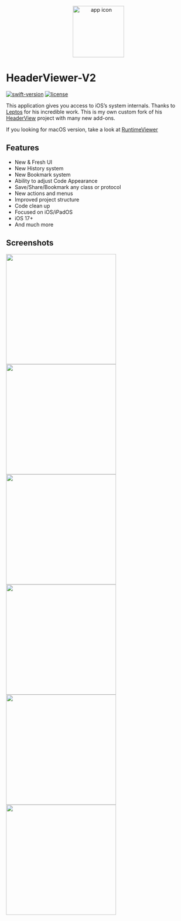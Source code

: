<p align="center">
  <img src="https://github.com/user-attachments/assets/e2bb84b1-88ac-41c6-9026-b40aa49a8b81" alt="app icon" title="sfsymbols" height=140>
</p>

# HeaderViewer-V2
[![swift-version](https://img.shields.io/badge/swift-5-orange.svg)](https://github.com/apple/swift)
[![license](https://img.shields.io/badge/license-MIT-brightgreen.svg)](LICENSE)

This application gives you access to iOS’s system internals. Thanks to [Leptos](https://github.com/leptos-null) for his incredible work. This is my own custom fork of his [HeaderView](https://github.com/leptos-null/HeaderViewer) project with many new add-ons.

If you looking for macOS version, take a look at [RuntimeViewer](https://github.com/MxIris-Reverse-Engineering/RuntimeViewer)


## Features
- New & Fresh UI
- New History system
- New Bookmark system
- Ability to adjust Code Appearance
- Save/Share/Bookmark any class or protocol
- New actions and menus
- Improved project structure
- Code clean up
- Focused on iOS/iPadOS
- iOS 17+
- And much more 


## Screenshots

<img src="https://github.com/user-attachments/assets/f7ad06a8-5080-4aac-9288-d8bd7d4304b0" height="300">
<img src="https://github.com/user-attachments/assets/57fd3297-39b7-4a8e-8fa0-754aa4f81745" height="300">
<img src="https://github.com/user-attachments/assets/a48a0afe-3832-40fa-95a4-3de4e234748c" height="300">
<img src="https://github.com/user-attachments/assets/58e1af20-7843-4f9a-b904-1c628d70089c" height="300">
<img src="https://github.com/user-attachments/assets/1f806b41-8282-4d0b-a064-721053b0a6af" height="300">
<img src="https://github.com/user-attachments/assets/3ed1ef76-fabb-4cd9-861c-779f69ab5f25" height="300">
